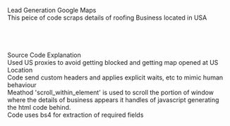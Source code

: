 Lead Generation Google Maps  <br>
This peice of code scraps details of roofing Business located in USA  <br>
<br>
<br>
<br>
<br>
Source Code Explanation <br>
Used US proxies to avoid getting blocked and getting map opened at US Location <br>
Code send custom headers and applies explicit waits, etc to mimic human behaviour <br>
Meathod 'scroll_within_element' is used to scroll the portion of window where the details of business appears it handles of javascript generating the html code behind. <br>
Code uses bs4 for extraction of required fields <br>

